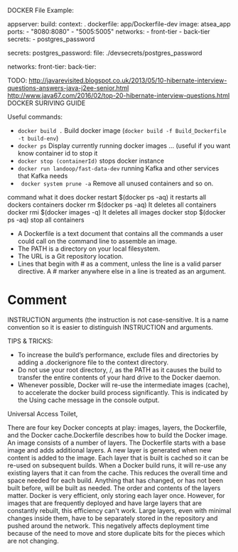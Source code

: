
DOCKER
File Example:

 appserver:
   build:
      context: .
      dockerfile: app/Dockerfile-dev
   image: atsea_app
   ports:
     - "8080:8080"
     - "5005:5005"
   networks:
     - front-tier
     - back-tier
   secrets:
     - postgres_password

secrets:
 postgres_password:
   file: ./devsecrets/postgres_password

networks:
  front-tier:
  back-tier:
 

TODO:
http://javarevisited.blogspot.co.uk/2013/05/10-hibernate-interview-questions-answers-java-j2ee-senior.html
http://www.java67.com/2016/02/top-20-hibernate-interview-questions.html
DOCKER SURIVING GUIDE

Useful commands:

* ```docker build .```    Build docker image (```docker build -f Build_Dockerfile -t build-env```)
* ```docker ps``` Display currently running docker images … (useful if you want know container id to stop it
* ```docker stop (containerId)``` stops docker instance
* ```docker run landoop/fast-data-dev``` running Kafka and other services that Kafka needs
* ``` docker system prune -a``` Remove all unused containers and so on.

command
what it does
docker restart $(docker ps -aq)
it restarts all dockers containers
docker rm $(docker ps -aq) 
It deletes all containers
docker rmi $(docker images -q)
It deletes all images
docker stop $(docker ps -aq)
stop all containers




* A Dockerfile is a text document that contains all the commands a user could call on the command line to assemble an image.
* The PATH is a directory on your local filesystem. 
* The URL is a Git repository location.
* Lines that begin with # as a comment, unless the line is a valid parser directive. A # marker anywhere else in a line is treated as an argument. 

# Comment
INSTRUCTION arguments
(the instruction is not case-sensitive. It is a name convention so it is easier 
to distinguish INSTRUCTION and arguments.

TIPS & TRICKS:
* To increase the build’s performance, exclude files and directories by adding a .dockerignore file to the context directory.
* Do not use your root directory, /, as the PATH as it causes the build to transfer the entire contents of your hard drive to the Docker daemon.
* Whenever possible, Docker will re-use the intermediate images (cache), to accelerate the docker build process significantly. This is indicated by the Using cache message in the console output. 



Universal Access Toilet, 


There are four key Docker concepts at play: images, layers, the Dockerfile, and the Docker cache.Dockerfile describes how to build the Docker image. An image consists of a number of layers. The Dockerfile starts with a base image and adds additional layers. A new layer is generated when new content is added to the image. Each layer that is built is cached so it can be re-used on subsequent builds. When a Docker build runs, it will re-use any existing layers that it can from the cache. This reduces the overall time and space needed for each build. Anything that has changed, or has not been built before, will be built as needed.
The order and contents of the layers matter. 
 Docker is very efficient, only storing each layer once. However, for images that are frequently deployed and have large layers that are constantly rebuilt, this efficiency can't work. Large layers, even with minimal changes inside them, have to be separately stored in the repository and pushed around the network. This negatively affects deployment time because of the need to move and store duplicate bits for the pieces which are not changing.